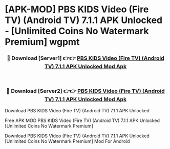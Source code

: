 # [APK-MOD] PBS KIDS Video (Fire TV) (Android TV) 7.1.1 APK Unlocked - [Unlimited Coins No Watermark Premium] wgpmt



<div align="center">
<h3>🔴 Download [Server1] 👉👉 <a href="https://momento.my/?title=PBS_KIDS_Video_(Fire_TV)_(Android_TV)_7.1.1_APK_Unlocked">PBS KIDS Video (Fire TV) (Android TV) 7.1.1 APK Unlocked Mod Apk</a></h3><br>

<h3>🔴 Download [Server2] 👉👉 <a href="https://momento.my/?title=PBS_KIDS_Video_(Fire_TV)_(Android_TV)_7.1.1_APK_Unlocked">PBS KIDS Video (Fire TV) (Android TV) 7.1.1 APK Unlocked Mod Apk</a></h3>
</div>



Download PBS KIDS Video (Fire TV) (Android TV) 7.1.1 APK Unlocked 

Free APK MOD PBS KIDS Video (Fire TV) (Android TV) 7.1.1 APK Unlocked [Unlimited Coins No Watermark Premium]

Download PBS KIDS Video (Fire TV) (Android TV) 7.1.1 APK Unlocked [Unlimited Coins No Watermark Premium] Mod For Android
